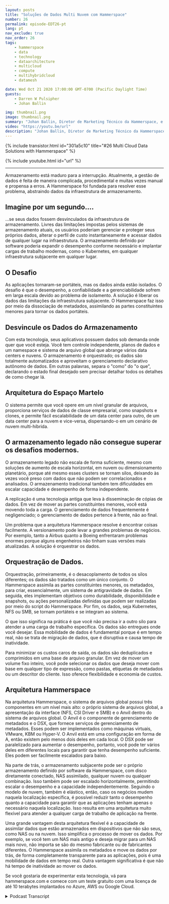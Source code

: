 ```yaml
---
layout: posts
title: "Soluções de Dados Multi Nuvem com Hammerspace"
number: 26
permalink: episode-EDT26-pt
lang: pt
nav_exclude: true
nav_order: 26
tags:
    - hammerspace
    - data
    - technology
    - dataarchitecture
    - multicloud
    - compute
    - multihybridcloud
    - datamesh

date: Wed Oct 21 2020 17:00:00 GMT-0700 (Pacific Daylight Time)
guests:
    - Darren W Pulsipher
    - Johan Ballin

img: thumbnail.png
image: thumbnail.png
summary: "Johan Ballin, Diretor de Marketing Técnico da Hammerspace, e Darren Pulsipher, Arquiteto Principal de Soluções, Setor Público, da Intel, discutem a tecnologia de nuvem híbrida da Hammerspace que desvincula os dados da infraestrutura de armazenamento, proporcionando portabilidade e desempenho dos dados."
video: "https://youtu.be/url"
description: "Johan Ballin, Diretor de Marketing Técnico da Hammerspace, e Darren Pulsipher, Arquiteto Principal de Soluções, Setor Público, da Intel, discutem a tecnologia de nuvem híbrida da Hammerspace que desvincula os dados da infraestrutura de armazenamento, proporcionando portabilidade e desempenho dos dados."
---
```


<div>
{% include transistor.html id="301a5c10" title="#26 Multi Cloud Data Solutions with Hammerspace" %}

{% include youtube.html id="url" %}
</div>

---

Armazenamento está maduro para a interrupção. Atualmente, a gestão de dados é feita de maneira complicada, procedimental e muitas vezes manual e propensa a erros. A Hammerspace foi fundada para resolver esse problema, abstraindo dados da infraestrutura de armazenamento.

## Imagine por um segundo....

…se seus dados fossem desvinculados da infraestrutura de armazenamento. Livres das limitações impostas pelos sistemas de armazenamento atuais, os usuários poderiam gerenciar e proteger seus próprios dados, alterar o perfil de custo instantaneamente e acessar dados de qualquer lugar na infraestrutura. O armazenamento definido por software poderia expandir o desempenho conforme necessário e implantar cargas de trabalho modernas, como o Kubernetes, em qualquer infraestrutura subjacente em qualquer lugar.

## O Desafio

As aplicações tornaram-se portáteis, mas os dados ainda estão isolados. O desafio é que o desempenho, a confiabilidade e a gerenciabilidade sofrem em larga escala devido ao problema de isolamento. A solução é liberar os dados das limitações da infraestrutura subjacente. O Hammerspace faz isso por meio da dissociação de metadados, assimilando as partes constituintes menores para tornar os dados portáteis.

## Desvincule os Dados do Armazenamento

Com esta tecnologia, seus aplicativos possuem dados sob demanda onde quer que você esteja. Você tem controle independente, planos de dados e um namespace e sistema de arquivo global que abrange vários data centers e nuvens. O armazenamento é orquestrado; os dados são totalmente automatizados e aproveitam o gerenciamento declarativo autônomo de dados. Em outras palavras, separa o "como" do "o que", declarando o estado final desejado sem precisar detalhar todos os detalhes de como chegar lá.

## Arquitetura do Espaço Martelo

O sistema permite que você opere em um nível granular de arquivos, proporciona serviços de dados de classe empresarial, como snapshots e clones, e permite fácil escalabilidade de um data center para outro, de um data center para a nuvem e vice-versa, dispersando-o em um cenário de nuvem multi-híbrida.

## O armazenamento legado não consegue superar os desafios modernos.

O armazenamento legado não escala de forma suficiente, mesmo com soluções de aumento de escala horizontal, em nuvem ou dimensionamento planetário, porque até mesmo esses clusters se tornam silos, deixando às vezes você preso com dados que não podem ser correlacionados e analisados. O armazenamento tradicional também tem dificuldades em escalar capacidade e desempenho de forma independente.

A replicação é uma tecnologia antiga que leva à disseminação de cópias de dados. Em vez de mover as partes constituintes menores, você está movendo toda a carga. O gerenciamento de dados frequentemente é negligenciado; o gerenciamento de dados pertence à frente, não ao final.

Um problema que a arquitetura Hammerspace resolve é encontrar coisas facilmente. A versionamento pode levar a grandes problemas de negócios. Por exemplo, tanto a Airbus quanto a Boeing enfrentaram problemas enormes porque alguns engenheiros não tinham suas versões mais atualizadas. A solução é orquestrar os dados.

## Orquestração de Dados.

Orquestração, primeiramente, é o desacoplamento de todos os silos diferentes; os dados são tratados como um único conjunto. O Hammerspace assimila as partes constituintes menores, os metadados, para criar, essencialmente, um sistema de antigravidade de dados. Em seguida, eles implementam objetivos como durabilidade, disponibilidade e snapshots, ou ações personalizadas definidas que podem ser realizadas por meio do script do Hammerspace. Por fim, os dados, seja Kubernetes, NFS ou SMB, se tornam portáteis e se integram ao sistema.

O que isso significa na prática é que você não precisa ir a outro silo para atender a uma carga de trabalho específica. Os dados são entregues onde você desejar. Essa mobilidade de dados é fundamental porque é em tempo real, não se trata de migração de dados, que é disruptiva e causa tempo de inatividade.

Para minimizar os custos caros de saída, os dados são deduplicados e comprimidos em uma base de arquivo granular. Em vez de mover um volume fixo inteiro, você pode selecionar os dados que deseja mover com base em qualquer tipo de expressão, como pastas, etiquetas de metadados ou um descritor do cliente. Isso oferece flexibilidade e economia de custos.

## Arquitetura Hammerspace

Na arquitetura Hammerspace, o sistema de arquivos global possui três componentes em um nível mais alto: o próprio sistema de arquivos global, a apresentação da interface (NFS, CSI Driver e SMB) e o Anvil dentro do sistema de arquivos global. O Anvil é o componente de gerenciamento de metadados e o DSX, que fornece serviços de gerenciamento de metadados. Esses podem ser implementados como máquinas virtuais, VMware, KBM ou Hyper-V. O Anvil está em uma configuração em forma de A, então existem pelo menos dois deles em cada local. O DSX pode ser paralelizado para aumentar o desempenho, portanto, você pode ter vários deles em diferentes locais para garantir que tenha desempenho suficiente. Eles podem ser facilmente escalados para baixo.

Na parte de trás, o armazenamento subjacente pode ser o próprio armazenamento definido por software da Hammerspace, com disco diretamente conectado, NAS assimilado, qualquer nuvem ou qualquer combinação. Isso também pode ser escalado horizontalmente, permitindo escalar o desempenho e a capacidade independentemente. Seguindo o modelo de nuvem, também é elástico, então, caso os negócios mudem naquela localização específica, é possível reduzir tanto o desempenho quanto a capacidade para garantir que as aplicações tenham apenas o necessário naquela localização. Isso resulta em uma arquitetura muito flexível para atender a qualquer carga de trabalho de aplicação na frente.

Uma grande vantagem desta arquitetura flexível é a capacidade de assimilar dados que estão armazenados em dispositivos que não são seus, como NAS ou na nuvem. Isso simplifica o processo de mover os dados. Por exemplo, se você tem um NAS mais antigo e deseja migrar para um NAS mais novo, não importa se são do mesmo fabricante ou de fabricantes diferentes. O Hammerspace assimila os metadados e move os dados por trás, de forma completamente transparente para as aplicações, pois é uma mobilidade de dados em tempo real. Outra vantagem significativa é que não há tempo de inatividade ao mover os dados.

Se você gostaria de experimentar esta tecnologia, vá para hammerspace.com e comece com um teste gratuito com uma licença de até 10 terabytes implantados no Azure, AWS ou Google Cloud.



<details>
<summary> Podcast Transcript </summary>

<p></p>

</details>
